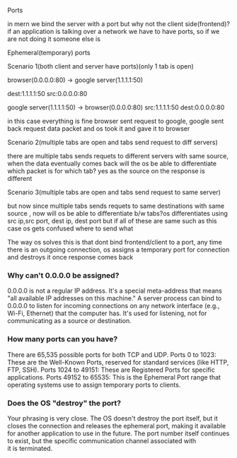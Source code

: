 Ports

in mern we bind the server with a port but why not the client side(frontend)?
if an application is talking over a network we have to have ports, so if we are not doing it someone else is

Ephemeral(temporary) ports

Scenario 1(both client and server have ports)(only 1 tab is open)

browser(0.0.0.0:80) -> google server(1.1.1.1:50) 

dest:1.1.1.1:50
src:0.0.0.0:80

google server(1.1.1.1:50) -> browser(0.0.0.0:80)
src:1.1.1.1:50
dest:0.0.0.0:80

in this case everything is fine browser sent request to google, google sent back request data packet and os took it and gave it to browser

Scenario 2(multiple tabs are open and tabs send request to diff servers)

there are multiple tabs sends requets to different servers with same source, when the data eventually comes back will the os be able to differentiate which packet is for which tab? yes as the source on the response is different

Scenario 3(multiple tabs are open and tabs send request to same server)

but now since multiple tabs sends requets to same destinations with same source , now will os be able to differentiate b/w tabs?os differentiates using src ip,src port, dest ip, dest port but if all of these are same such as this case os gets confused where to send what

The way os solves this is that dont bind frontend/client to a port, any time there is an outgoing connection, os assigns a temporary port for connection and destroys it once response comes back

### Why can't 0.0.0.0 be assigned?
0.0.0.0 is not a regular IP address. It's a special meta-address that means "all available IP addresses on this machine." A server process can bind to 0.0.0.0 to listen for incoming connections on any network interface (e.g., Wi-Fi, Ethernet) that the computer has. It's used for listening, not for communicating as a source or destination.

### How many ports can you have?
There are 65,535 possible ports for both TCP and UDP.
Ports 0 to 1023: These are the Well-Known Ports, reserved for standard services (like HTTP, FTP, SSH).
Ports 1024 to 49151: These are Registered Ports for specific applications.
Ports 49152 to 65535: This is the Ephemeral Port range that operating systems use to assign temporary ports to clients.

### Does the OS "destroy" the port?
Your phrasing is very close. The OS doesn't destroy the port itself, but it closes the connection and releases the ephemeral port, making it available for another application to use in the future. The port number itself continues to exist, but the specific communication channel associated with it is terminated.